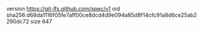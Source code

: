 version https://git-lfs.github.com/spec/v1
oid sha256:d68da1116f05fe7aff00ce8dcd4d9e094a85d8f14cfc91a8d6ce25ab2290dc72
size 647
